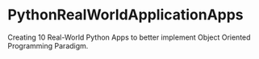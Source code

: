 # PythonRealWorldApplicationApps
Creating 10 Real-World Python Apps to better implement Object Oriented Programming Paradigm.
